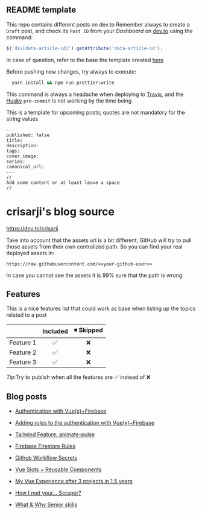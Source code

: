 ## README template

This repo contains different posts on dev.to
Remember always to create a `Draft` post, and check its `Post ID` from your _Dashboard_ on [dev.to](https://dev.to/dashboard) using the command:

```js
$('div[data-article-id]').getAttribute('data-article-id');
```

In case of question, refer to the base the template created [here](https://github.com/maxime1992/dev.to)

Before pushing new changes, try always to execute:

```sh
  yarn install && npm run prettier:write
```

This command is always a headache when deploying to [Travis](https://travis-ci.com), and the [Husky](https://www.npmjs.com/package/husky) `pre-commit` is not working by the time being

This is a template for upcoming posts; quotes are not mandatory for the string values

```
---
published: false
title:
description:
tags:
cover_image:
series:
canonical_url:
---
//
Add some content or at least leave a space
//
```

# crisarji's blog source

https://dev.to/crisarji

Take into account that the assets url is a bit different; GitHub will try to pull those assets from their own centralized path.
So you can find your real deployed assets in:

`https://raw.githubusercontent.com/<<your-github-user>>`

In case you cannot see the assets it is 99% sure that the path is wrong.

## Features

This is a nice features list that could work as base when listing up the topics related to a post

|           | Included | ◾ Skipped |
| --------- | :------: | :--------: |
| Feature 1 |    ✅    |     ❌     |
| Feature 2 |    ✅    |     ❌     |
| Feature 3 |    ✅    |     ❌     |

_Tip_:Try to publish when all the features are ✅ instead of ❌

## Blog posts

- [Authentication with Vue(x)+Firebase](https://dev.to/crisarji/authentication-with-vue-x-firebase-31dc)

- [Adding roles to the authentication with Vue(x)+Firebase](https://dev.to/crisarji/adding-roles-to-the-authentication-with-vue-x-firebase-2o62)

- [Tailwind Feature: animate-pulse](https://dev.to/crisarji/tailwind-feature-animate-pulse-3nbn)

- [Firebase Firestore Rules](https://dev.to/crisarji/firebase-firestore-rules-3mpc)

- [Github Workflow Secrets](https://dev.to/crisarji/3-steps-for-handling-github-workflow-secrets-26om)

- [Vue Slots + Reusable Components](https://dev.to/crisarji/vue-slots-and-reusable-components-5g3p)

- [My Vue Experience after 3 projects in 1.5 years](https://dev.to/crisarji/my-vue-experience-after-3-projects-in-18-months-456c)

- [How I met your... Scraper?](https://dev.to/crisarji/how-i-met-your-scraper-4n6o)

- [What & Why Senior skills](https://dev.to)
